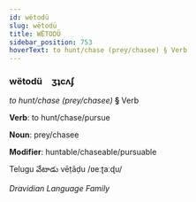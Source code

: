 ```yaml
---
id: wëtodü
slug: wëtodü
title: WËTODÜ
sidebar_position: 753
hoverText: to hunt/chase (prey/chasee) § Verb
---
```


### wëtodü&emsp;<span kind="abugida">ʒʇcʌʄ</span>

*to hunt/chase (prey/chasee)* **§** Verb

**Verb**: to hunt/chase/pursue

**Noun**: prey/chasee

**Modifier**: huntable/chaseable/pursuable

Telugu వేటాడు vēṭāḍu /ʋeːʈaːɖu/

*Dravidian Language Family*